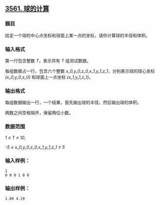 ## [3561. 球的计算](https://www.acwing.com/problem/content/3564/)

### 题目

给定一个球的中心点坐标和球面上某一点的坐标，请你计算球的半径和体积。

### 输入格式

第一行包含整数 *T*，表示共有 *T* 组测试数据。

每组数据占一行，包含六个整数 *x_0,y_0,z_0,x_1,y_1,z_1*，分别表示球的球心坐标 *(x_0,y_0,z_0)* 和球面上一点坐标 *(x_1,y_1,z_1)*。

### 输出格式

每组数据输出一行，一个结果，首先输出球的半径，然后输出球的体积。

两数之间空格隔开，保留两位小数。

### 数据范围

*1 ≤ T ≤ 10*,

*-5 ≤ x_0,y_0,z_0,x_1,y_1,z_1 ≤ 5*

### 输入样例：

```
1
0 0 0 1 0 0
```

### 输出样例：

```
1.00 4.19
```
